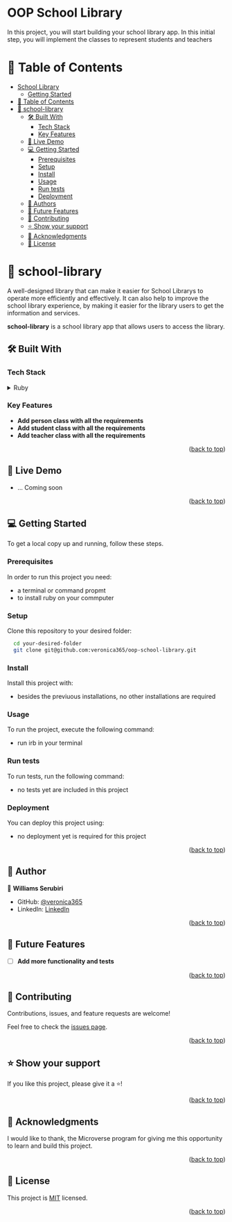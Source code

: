 # OOP School Library

In this project, you will start building your school library app. In this initial step, you will implement the classes to represent students and teachers

# 📗 Table of Contents

- [School Library](#oop-school-library)
  - [Getting Started](#getting-started)
- [📗 Table of Contents](#-table-of-contents)
- [📖 school-library](#school-library)
  - [🛠 Built With ](#-built-with-)
    - [Tech Stack ](#tech-stack-)
    - [Key Features ](#key-features-)
  - [🚀 Live Demo ](#-live-demo-)
  - [💻 Getting Started ](#-getting-started-)
    - [Prerequisites](#prerequisites)
    - [Setup](#setup)
    - [Install](#install)
    - [Usage](#usage)
    - [Run tests](#run-tests)
    - [Deployment](#deployment)
  - [👤 Authors ](#-authors-)
  - [🔭 Future Features ](#-future-features-)
  - [🤝 Contributing ](#-contributing-)
  - [⭐️ Show your support ](#️-show-your-support-)
  - [🙏 Acknowledgments ](#-acknowledgments-)
  - [📝 License ](#-license-)


# 📖 school-library <a name="about-project"></a>

A well-designed library that can make it easier for School Librarys to operate more efficiently and effectively. It can also help to improve the school library experience, by making it easier for the library users to get the information and services.

**school-library** is a school library app that allows users to access the library.

## 🛠 Built With <a name="built-with"></a>

### Tech Stack <a name="tech-stack"></a>

<details>
<summary>Ruby</summary>
  <ul>
    <li><a href="https://www.rubyguides.com">Ruby</a></li>
  </ul>
</details>

### Key Features <a name="key-features"></a>

- **Add person class with all the requirements**
- **Add student class with all the requirements**
- **Add teacher class with all the requirements**

<p align="right">(<a href="#readme-top">back to top</a>)</p>

## 🚀 Live Demo <a name="live-demo"></a>

- ... Coming soon

<p align="right">(<a href="#readme-top">back to top</a>)</p>

## 💻 Getting Started <a name="getting-started"></a>

To get a local copy up and running, follow these steps.

### Prerequisites

In order to run this project you need:

- a terminal or command propmt
- to install ruby on your commputer


### Setup

Clone this repository to your desired folder:

```sh
  cd your-desired-folder
  git clone git@github.com:veronica365/oop-school-library.git
```

### Install

Install this project with:

- besides the previuous installations, no other installations are required

### Usage

To run the project, execute the following command:

- run irb in your terminal

### Run tests

To run tests, run the following command:

- no tests yet are included in this project

### Deployment

You can deploy this project using:

- no deployment yet is required for this project

<p align="right">(<a href="#readme-top">back to top</a>)</p>

## 👤 Author <a name="authors"></a>

👤 **Williams Serubiri**

- GitHub: [@veronica365](https://github.com/veronica365)
- LinkedIn: [LinkedIn](https://www.linkedin.com/in/william-sserubiri-veronica/)

<p align="right">(<a href="#readme-top">back to top</a>)</p>

## 🔭 Future Features <a name="future-features"></a>

- [ ] **Add more functionality and tests**

<p align="right">(<a href="#readme-top">back to top</a>)</p>

## 🤝 Contributing <a name="contributing"></a>

Contributions, issues, and feature requests are welcome!

Feel free to check the [issues page](https://github.com/veronica365/oop-school-library/issues).

<p align="right">(<a href="#readme-top">back to top</a>)</p>

## ⭐️ Show your support <a name="support"></a>

If you like this project, please give it a ⭐️!

<p align="right">(<a href="#readme-top">back to top</a>)</p>

## 🙏 Acknowledgments <a name="acknowledgements"></a>

I would like to thank, the Microverse program for giving me this opportunity to learn and build this project.

<p align="right">(<a href="#readme-top">back to top</a>)</p>

## 📝 License <a name="license"></a>

This project is [MIT](./LICENSE) licensed.

<p align="right">(<a href="#readme-top">back to top</a>)</p>